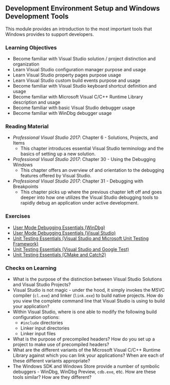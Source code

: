 ## Development Environment Setup and Windows Development Tools

This module provides an introduction to the most important tools that Windows provides to support developers.

### Learning Objectives

- Become familiar with Visual Studio solution / project distinction and organization
- Learn Visual Studio configuration manager purpose and usage
- Learn Visual Studio property pages purpose usage
- Learn Visual Studio custom build events purpose and usage
- Become familiar with Visual Studio keyboard shortcut definition and usage
- Become familiar with Microsoft Visual C/C++ Runtime Library description and usage 
- Become familiar with basic Visual Studio debugger usage 
- Become familiar with WinDbg debugger usage

### Reading Material

- _Professional Visual Studio 2017_: Chapter 6 - Solutions, Projects, and Items
    - This chapter introduces essential Visual Studio terminology and the basics of setting up a new solution.
- _Professional Visual Studio 2017_: Chapter 30 - Using the Debugging Windows
    - This chapter offers an overview of and orientation to the debugging features offered by Visual Studio.
- _Professional Visual Studio 2017_: Chapter 31 - Debugging with Breakpoints
    - This chapter picks up where the previous chapter left off and goes deeper into how one utilizes the Visual Studio debugging tools to rapidly debug an application under active development.

### Exercises

- [User Mode Debugging Essentials (WinDbg)](./windbg-user-mode)
- [User Mode Debugging Essentials (Visual Studio)](./vs-debugging)
- [Unit Testing Essentials (Visual Studio and Microsoft Unit Testing Framework)](./vs-unit-test-ms)
- [Unit Testing Essentials (Visual Studio and Google Test)](./vs-unit-test-google)
- [Unit Testing Essentials (CMake and Catch2)](./catch2-unit-test)

### Checks on Learning

- What is the purpose of the distinction between Visual Studio Solutions and Visual Studio Projects?
- Visual Studio is not magic - under the hood, it simply invokes the MSVC compiler (`cl.exe`) and linker (`link.exe`) to build native projects. How do you view the complete command line that Visual Studio is using to build your application? 
- Within Visual Studio, where is one able to modify the following build configuration options:
    - `#include` directories
    - Linker input directories
    - Linker input files
- What is the purpose of precompiled headers? How do you set up a project to make use of precompiled headers?
- What are the different variants of the Microsoft Visual C/C++ Runtime Library against which you can link your applications? When are each of these different variants appropriate?
- The Windows SDK and Windows Store provide a number of symbolic debuggers - WinDbg, WinDbg Preview, `cdb.exe`, etc. How are these tools similar? How are they different? 